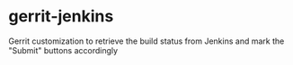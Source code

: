 gerrit-jenkins
==============

Gerrit customization to retrieve the build status from Jenkins and mark the "Submit" buttons accordingly
